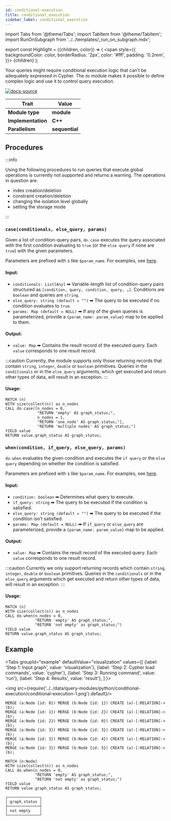 ```yaml
---
id: conditional-execution
title: conditional_execution
sidebar_label: conditional_execution
---
```


import Tabs from '@theme/Tabs';
import TabItem from '@theme/TabItem';
import RunOnSubgraph from '../../templates/_run_on_subgraph.mdx';

export const Highlight = ({children, color}) => (
  <span
    style={{
      backgroundColor: color,
      borderRadius: '2px',
      color: '#fff',
      padding: '0.2rem',
    }}>
    {children}
  </span>
);

Your queries might require conditional execution logic that can’t be adequately
expressed in Cypher. The `do` module makes it possible to define complex logic
and use it to control query execution.

[![docs-source](https://img.shields.io/badge/source-conditional_execution-FB6E00?logo=github&style=for-the-badge)](https://github.com/memgraph/mage/blob/main/python/do.py)

| Trait              | Value                                                 |
| ------------------ | ----------------------------------------------------- |
| **Module type**    | <Highlight color="#FB6E00">**module**</Highlight>     |
| **Implementation** | <Highlight color="#FB6E00">**C++**</Highlight>        |
| **Parallelism**    | <Highlight color="#FB6E00">**sequential**</Highlight> |

## Procedures

:::info

Using the following procedures to run queries that execute global operations is
currently not supported and returns a warning.
The operations in question are:

* index creation/deletion
* constraint creation/deletion
* changing the isolation level globally
* setting the storage mode

:::

### `case(conditionals, else_query, params)`

Given a list of condition-query pairs, `do.case` executes the query associated
with the first condition evaluating to `true` (or the `else query` if none are
`true`) with the given parameters.

Parameters are prefixed with `$` like `$param_name`. For examples, see
[here](https://memgraph.com/docs/cypher-manual/other-features#parameters).

#### Input:

* `conditionals: List[Any]` ➡ Variable-length list of condition-query pairs
  structured as `[condition, query, condition, query, …​]`. Conditions are
  `boolean` and queries are `string`.
* `else_query: string (default = "")` ➡ The query to be executed if no
  condition evaluates to `true`.
* `params: Map (default = NULL)` ➡ If any of the given queries is parameterized,
  provide a `{param_name: param_value}` map to be applied to them.

#### Output:

* `value: Map` ➡ Contains the result record of the executed query. Each `value` corresponds to one result record.

:::caution
Currently, the module supports only those returning records that contain `string`, `integer`, `double` or `boolean` primitives.
Queries in the `conditionals` or in the `else_query` arguments, which get executed and return other types of data, will
result in an exception.
:::

#### Usage:

```cypher
MATCH (n)
WITH size(collect(n)) as n_nodes
CALL do.case([n_nodes = 0,
              "RETURN 'empty' AS graph_status;",
              n_nodes = 1,
              "RETURN 'one_node' AS graph_status;"],
              "RETURN 'multiple nodes' AS graph_status;")
YIELD value
RETURN value.graph_status AS graph_status;
```

### `when(condition, if_query, else_query, params)`

`do.when` evaluates the given condition and executes the `if query` or the
`else query` depending on whether the condition is satisfied.

Parameters are prefixed with `$` like `$param_name`. For examples, see
[here](https://memgraph.com/docs/cypher-manual/other-features#parameters).

#### Input:

* `condition: boolean` ➡ Determines what query to execute.
* `if_query: string` ➡ The query to be executed if the condition is satisfied.
* `else_query: string (default = "")` ➡ The query to be executed if the
  condition isn’t satisfied.
* `params: Map (default = NULL)` ➡ If `if_query` or `else_query` are parameterized,
   provide a `{param_name: param_value}` map to be applied.

#### Output:

* `value: Map` ➡ Contains the result record of the executed query. Each `value` corresponds to one result record.

:::caution
Currently we only support returning records which contain `string`, `integer`, `double` or `boolean` primitives.
Queries in the `conditionals` or in the `else_query` arguments which get executed and return other types of data, will
result in an exception.
:::

#### Usage:

```cypher
MATCH (n)
WITH size(collect(n)) as n_nodes
CALL do.when(n_nodes = 0,
             "RETURN 'empty' AS graph_status;",
             "RETURN 'not empty' as graph_status;")
YIELD value
RETURN value.graph_status AS graph_status;
```

## Example

<Tabs
  groupId="example"
  defaultValue="visualization"
  values={[
    {label: 'Step 1: Input graph', value: 'visualization'},
    {label: 'Step 2: Cypher load commands', value: 'cypher'},
    {label: 'Step 3: Running command', value: 'run'},
    {label: 'Step 4: Results', value: 'result'},
  ]
}>
  <TabItem value="visualization">

  <img src={require('../../data/query-modules/python/conditional-execution/conditional-execution-1.png').default}/>

  </TabItem>

  <TabItem value="cypher">

```cypher
MERGE (a:Node {id: 0}) MERGE (b:Node {id: 1}) CREATE (a)-[:RELATION]->(b);
MERGE (a:Node {id: 1}) MERGE (b:Node {id: 2}) CREATE (a)-[:RELATION]->(b);
MERGE (a:Node {id: 2}) MERGE (b:Node {id: 0}) CREATE (a)-[:RELATION]->(b);
MERGE (a:Node {id: 3}) MERGE (b:Node {id: 3}) CREATE (a)-[:RELATION]->(b);
MERGE (a:Node {id: 3}) MERGE (b:Node {id: 4}) CREATE (a)-[:RELATION]->(b);
MERGE (a:Node {id: 3}) MERGE (b:Node {id: 5}) CREATE (a)-[:RELATION]->(b);
```

  </TabItem>

  <TabItem value="run">

```cypher
MATCH (n:Node)
WITH size(collect(n)) as n_nodes
CALL do.when(n_nodes = 0,
             "RETURN 'empty' AS graph_status;",
             "RETURN 'not empty' as graph_status;")
YIELD value
RETURN value.graph_status AS graph_status;
```

  </TabItem>

  <TabItem value="result">

```plaintext
┌──────────────┐
│ graph_status │
├──────────────┤
│ not empty    │ 
└──────────────┘
```

  </TabItem>

</Tabs>
